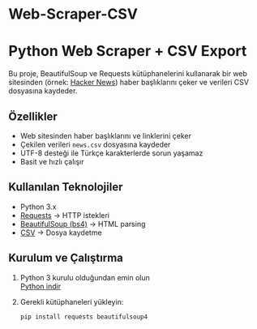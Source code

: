# Web-Scraper-CSV
# Python Web Scraper + CSV Export

Bu proje, BeautifulSoup ve Requests kütüphanelerini kullanarak bir web sitesinden (örnek: [Hacker News](https://news.ycombinator.com/)) haber başlıklarını çeker ve verileri CSV dosyasına kaydeder.

## Özellikler
- Web sitesinden haber başlıklarını ve linklerini çeker
- Çekilen verileri `news.csv` dosyasına kaydeder
- UTF-8 desteği ile Türkçe karakterlerde sorun yaşamaz
- Basit ve hızlı çalışır

## Kullanılan Teknolojiler
- Python 3.x
- [Requests](https://pypi.org/project/requests/) → HTTP istekleri
- [BeautifulSoup (bs4)](https://pypi.org/project/beautifulsoup4/) → HTML parsing
- [CSV](https://docs.python.org/3/library/csv.html) → Dosya kaydetme

## Kurulum ve Çalıştırma

1. Python 3 kurulu olduğundan emin olun  
   [Python indir](https://www.python.org/downloads/)

2. Gerekli kütüphaneleri yükleyin:
   ```bash
   pip install requests beautifulsoup4
